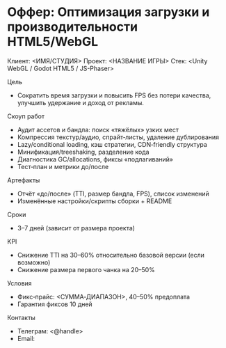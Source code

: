# Оффер: Оптимизация загрузки и производительности HTML5/WebGL

Клиент: <ИМЯ/СТУДИЯ>
Проект: <НАЗВАНИЕ ИГРЫ>
Стек: <Unity WebGL / Godot HTML5 / JS-Phaser>

Цель
- Сократить время загрузки и повысить FPS без потери качества, улучшить удержание и доход от рекламы.

Скоуп работ
- Аудит ассетов и бандла: поиск «тяжёлых» узких мест
- Компрессия текстур/аудио, спрайт‑листы, удаление дублирования
- Lazy/conditional loading, кэш стратегии, CDN‑friendly структура
- Минификация/treeshaking, разделение кода
- Диагностика GC/allocations, фиксы «подлагиваний»
- Тест‑план и метрики до/после

Артефакты
- Отчёт «до/после» (TTI, размер бандла, FPS), список изменений
- Изменённые настройки/скрипты сборки + README

Сроки
- 3–7 дней (зависит от размера проекта)

KPI
- Снижение TTI на 30–60% относительно базовой версии (если возможно)
- Снижение размера первого чанка на 20–50%

Условия
- Фикс‑прайс: <СУММА‑ДИАПАЗОН>, 40–50% предоплата
- Гарантия фиксов 10 дней

Контакты
- Телеграм: <@handle>
- Email: <email>


